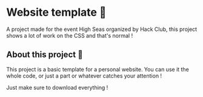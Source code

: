 # Website template 📖
A project made for the event High Seas organized by Hack Club, this project shows a lot of work on the CSS and that's normal !
## About this project 🔨
This project is a basic template for a personal website. You can use it the whole code, or just a part or whatever catches your attention !

Just make sure to download everything !
